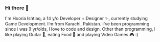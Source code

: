 ### Hi there 👋

I'm Hooria Ishtiaq, a 14 y/o Developer + Designer ✨, currently studying Game Development. I’m from Karachi, Pakistan. I've been programming since i was 9 yr/olds, I love to code and design. Other than programming, I like playing Guitar 🎸, eating Food 🍔 and playing Video Games 🎮 :)

